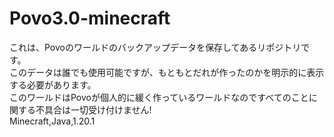 # Povo3.0-minecraft
これは、Povoのワールドのバックアップデータを保存してあるリポジトリです。  
このデータは誰でも使用可能ですが、もともとだれが作ったのかを明示的に表示する必要があります。  
このワールドはPovoが個人的に緩く作っているワールドなのですべてのことに関する不具合は一切受け付けません!  
Minecraft,Java,1.20.1
